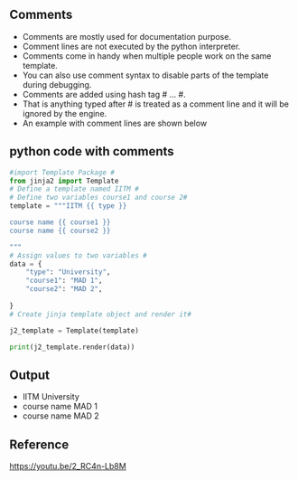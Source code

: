 ## Comments 
- Comments are mostly used for documentation purpose. 
- Comment lines are not executed by the python interpreter. 
- Comments come in handy when multiple people work on the same template. 
- You can also use comment syntax to disable parts of the template during debugging.
- Comments are added using hash tag # ... #. 
- That is anything typed after # is treated as a comment line and it will be ignored by the engine. 
- An example with comment lines are shown below 

## python code with comments

```python linenums="1"
#import Template Package #
from jinja2 import Template
# Define a template named IITM #
# Define two variables course1 and course 2#
template = """IITM {{ type }} 

course name {{ course1 }} 
course name {{ course2 }}

"""
# Assign values to two variables #
data = {
    "type": "University",
    "course1": "MAD 1",
    "course2": "MAD 2",
    
}
# Create jinja template object and render it#

j2_template = Template(template)

print(j2_template.render(data))

```
## Output 
- IITM  University
- course name MAD 1 
- course name MAD 2

## Reference
https://youtu.be/2_RC4n-Lb8M


